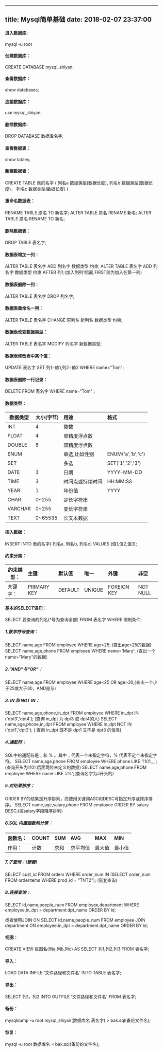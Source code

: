 -------------
title: Mysql简单基础
date: 2018-02-07 23:37:00
-------------
#### 进入数据库:
mysql -u root

#### 创建数据库：
CREATE DATABASE mysql_shiyan;

#### 查看数据库：
show databases;

#### 连接数据库：
use mysql_shiyan;

#### 删除数据库:
DROP DATABASE 数据库名字;

#### 查看数据表：
show tables;

#### 新建数据表：
CREATE TABLE 表的名字
(
     列名a 数据类型(数据长度),
     列名b 数据类型(数据长度)，
     列名c 数据类型(数据长度)
)

#### 重命名数据表：
RENAME TABLE 原名 TO 新名字;   ALTER TABLE 原名 RENAME 新名;  ALTER TABLE 原名 RENAME TO 新名;

#### 删除数据表：
DROP TABLE 表名字;

#### 数据表增加一列：
ALTER TABLE 表名字 ADD 列名字 数据类型 约束;
ALTER TABLE 表名字 ADD 列名字 数据类型 约束 AFTER 列1;(加入到列1后面,FIRST则为加入在第一列)

#### 数据表删除一列：
ALTER TABLE 表名字 DROP 列名字;

#### 数据表重命名一列：
ALTER TABLE 表名字 CHANGE 原列名 新列名 数据类型 约束;

#### 数据表改变数据类型：
ALTER TABLE 表名字 MODIFY 列名字 新数据类型;

#### 数据表修改表中某个值：
UPDATE 表名字 SET 列1=值1,列2=值2 WHERE name="Tom";

#### 数据表删除一行记录：
DELETE FROM 表名字 WHERE name="Tom" ;

#### 数据类型：
| 数据类型       | 大小(字节)    |  用途  |  格式  |
| --------   | :-----   | :---- | :-------- |
| INT| 4      |   整数    | |
| FLOAT| 4      |   单精度浮点数    | |
| DOUBLE| 8      |   双精度浮点数    | |
| ENUM|       |   单选,比如性别    |ENUM('a','b','c') |
| SET|       |   多选    | SET('1','2','3')|
| DATE| 3      |   日期    | YYYY-MM-DD|
| TIME| 3      |   时间点或持续时间    | HH:MM:SS|
| YEAR|  1     |   年份值    |YYYY |
| CHAR|  0~255     |   定长字符串  | |
| VARCHAR|  0~255     |   变长字符串    | |
| TEXT|  0~65535     |   长文本数据  | |

#### 插入数据：
INSERT INTO 表的名字( 列名a, 列名b, 列名c) VALUES (值1,值2,值3);

#### 约束分类：
| 约束类型：      | 主键    |  默认值  |  唯一  | 外键 | 非空 |
| --------   | :-----   | :---- | :--------| :------ | :----- |
| 关键字：| PRIMARY KEY      |   DEFAULT    | UNIQUE| FOREIGN KEY | NOT NULL|

#### 基本的SELECT语句：
SELECT 要查询的列名(*号为查询全部) FROM 表名字 WHERE 限制条件;

##### 1.数学符号查询：
SELECT name,age FROM employee WHERE age>25; (查出age>25的数据)
SELECT name,age,phone FROM employee WHERE name='Mary'; (查出一个name="Mary"的数据)

##### 2.“AND”与“OR”：
SELECT name,age FROM employee WHERE age<25 OR age>30;(查出一个小于25或大于30，AND是与)

##### 3. IN 和 NOT IN：
SELECT name,age,phone,in_dpt FROM employee WHERE in_dpt IN ('dpt3','dpt4'); (查询 in_dpt 为 dpt3 或 dpt4的人)
SELECT name,age,phone,in_dpt FROM employee WHERE in_dpt NOT IN ('dpt1','dpt3'); ( 查询 in_dpt 既不是 dpt1 又不是 dpt3 的信息)

##### 4.通配符：
SQL中的通配符是 _ 和 % 。其中 _ 代表一个未指定字符，% 代表不定个未指定字符。
SELECT name,age,phone FROM employee WHERE phone LIKE '1101__';(查询开头为1101,后面两位未定义的数据)
SELECT name,age,phone FROM employee WHERE name LIKE 'J%';(查询名字为J开头的)

##### 5.对结果排序：
ORDER BY的结果是升序排列，而使用关键词ASC和DESC可指定升序或降序排序。
SELECT name,age,salary,phone FROM employee ORDER BY salary DESC;(按salary字段降序排列)

##### 6.SQL 内置函数和计算：
| 函数名：      | COUNT    |  SUM  |  AVG  | MAX | MIN |
| --------   | :-----   | :---- | :--------| :------ | :----- |
| 作用：| 计数      |   求和    | 求平均值| 最大值 | 最小值|

##### 7.子查询：(嵌套)
SELECT cust_id
FROM orders
WHERE order_num IN (SELECT order_num
                    FROM orderitems
                    WHERE prod_id = "TNT2"); (嵌套查询)

##### 8.连接查询：
SELECT id,name,people_num
FROM employee,department
WHERE employee.in_dpt = department.dpt_name
ORDER BY id;

或者使用JOIN ON
SELECT id,name,people_num
FROM employee JOIN department
ON employee.in_dpt = department.dpt_name
ORDER BY id;

#### 视图：
CREATE VIEW 视图名(列a,列b,列c) AS SELECT 列1,列2,列3 FROM 表名字;

#### 导入：
LOAD DATA INFILE '文件路径和文件名' INTO TABLE 表名字;

#### 导出：
SELECT 列1，列2 INTO OUTFILE '文件路径和文件名' FROM 表名字;

#### 备份：
mysqldump -u root mysql_shiyan(数据库名 表名字) > bak.sql(备份文件名);

#### 恢复：
mysql -u root 数据库名 < bak.sql(备份的文件名);